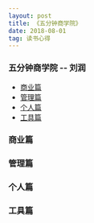 ```yaml
---
layout: post
title: 《五分钟商学院》
date: 2018-08-01
tag: 读书心得
---
```


### 五分钟商学院 -- 刘润

* [商业篇](#business)
* [管理篇](#manage)
* [个人篇](#personal)
* [工具篇](#tools)

### 商业篇
<a id="business"></a>

### 管理篇
<a id="manage"></a>

### 个人篇
<a id="personal"></a>

### 工具篇
<a id="tools"></a>
